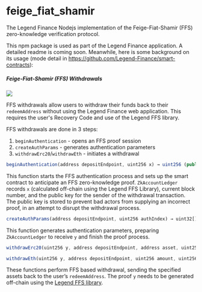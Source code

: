 # feige_fiat_shamir
The Legend Finance Nodejs implementation of the Feige-Fiat-Shamir (FFS) zero-knowledge verification protocol.

This npm package is used as part of the Legend Finance application. A detailed readme is coming soon. Meanwhile, here is some background on its usage (mode detail in https://github.com/Legend-Finance/smart-contracts):

##### Feige-Fiat-Shamir (FFS) Withdrawals

![](https://i.imgur.com/DBqvTwd.png)


FFS withdrawals allow users to withdraw their funds back to their `redeemAddress` without using the Legend Finance web application. This requires the user's Recovery Code and use of the Legend FFS library.

FFS withdrawals are done in 3 steps:
1) `beginAuthentication` - opens an FFS proof session
2) `createAuthParams` - generates authentication parameters
3) `withdrawErc20`/`withdrawEth` - initiates a withdrawal

```javascript
beginAuthentication(address depositEndpoint, uint256 x) → uint256 (public)
```
This function starts the FFS authentication process and sets up the smart contract to anticipate an FFS zero-knowledge proof. `ZkAccountLedger` records `x` (calculated off-chain using the  Legend FFS Library), current block number, and the public key for the sender of the withdrawal transaction. The public key is stored to prevent bad actors from supplying an incorrect proof, in an attempt to disrupt the withdrawal process. 
```javascript
createAuthParams(address depositEndpoint, uint256 authIndex) → uint32[] params (public)
```
This function generates authentication parameters, preparing `ZkAccountLedger` to receive `y` and finish the proof process.

```javascript
withdrawErc20(uint256 y, address depositEndpoint, address asset, uint256 amount, uint256 authIndex) → uint256 (public)

withdrawEth(uint256 y, address depositEndpoint, uint256 amount, uint256 authIndex) → uint256 (public)
```
These functions perform FFS based withdrawal, sending the specified assets back to the user’s `redeemAddress`. The proof `y` needs to be generated off-chain using the [Legend FFS library](https://www.npmjs.com/package/@cryptolegend/legend_feige_fiat_shamir).
